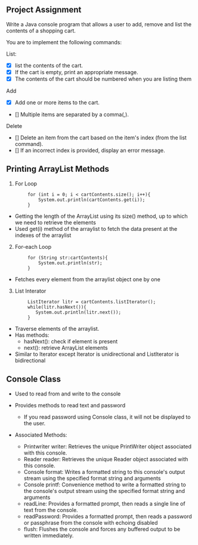 ## Project Assignment

Write a Java console program that allows a user to add, remove and list the contents of a shopping cart.

You are to implement the following commands:

List:

- [X] list the contents of the cart. 
- [X] If the cart is empty, print an appropriate message. 
- [X] The contents of the cart should be numbered when you are listing them

Add 
- [X] Add one or more items to the cart. 
- [] Multiple items are separated by a comma(,).

Delete
- [] Delete an item from the cart based on the item's index (from the list command). 
- [] If an incorrect index is provided, display an error message.


## Printing ArrayList Methods

1. For Loop

```
        for (int i = 0; i < cartContents.size(); i++){
            System.out.println(cartContents.get(i));
        }
```
- Getting the length of the ArrayList using its size() method, up to which we need to retrieve the elements
- Used get(i) method of the arraylist to fetch the data present at the indexes of the arraylist

2. For-each Loop

```
        for (String str:cartContents){
            System.out.println(str);
        }
```
- Fetches every element from the arraylist object one by one

3. List Interator

```
        ListIterator litr = cartContents.listIterator();
        while(litr.hasNext()){
           System.out.println(litr.next());
        }
```
- Traverse elements of the arraylist. 
- Has methods: 
  - hasNext(): check if element is present 
  - next(): retrieve ArrayList elements
- Similar to Iterator except Iterator is unidirectional and ListIterator is bidirectional


## Console Class

- Used to read from and write to the console
- Provides methods to read text and password
  - If you read password using Console class, it will not be displayed to the user.

- Associated Methods:
  - Printwriter writer: Retrieves the unique PrintWriter object associated with this console.
  - Reader reader: Retrieves the unique Reader object associated with this console.
  - Console format: Writes a formatted string to this console's output stream using the specified format string and arguments
  - Console printf: Convenience method to write a formatted string to the console's output stream using the specified format string and arguments
  - readLine: Provides a formatted prompt, then reads a single line of text from the console.
  - readPassword: Provides a formatted prompt, then reads a password or passphrase from the console with echoing disabled
  - flush: Flushes the console and forces any buffered output to be written immediately.
